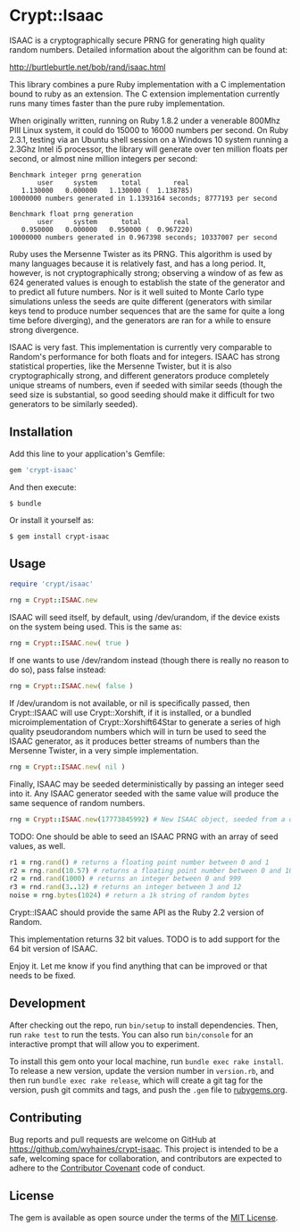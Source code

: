 # Crypt::Isaac

ISAAC is a cryptographically secure PRNG for generating high quality random numbers.  Detailed information about the algorithm can be found at:

http://burtleburtle.net/bob/rand/isaac.html

This library combines a pure Ruby implementation with a C implementation bound to ruby as an extension. The C extension implementation currently runs many times faster than the pure ruby implementation.

When originally written, running on Ruby 1.8.2 under a venerable 800Mhz PIII Linux system, it could do 15000 to 16000 numbers per second. On Ruby 2.3.1, testing via an Ubuntu shell session on a Windows 10 system running a 2.3Ghz Intel i5 processor, the library will generate over ten million floats per second, or almost nine million integers per second:

```
Benchmark integer prng generation
       user     system      total        real
   1.130000   0.000000   1.130000 (  1.138785)
10000000 numbers generated in 1.1393164 seconds; 8777193 per second

Benchmark float prng generation
       user     system      total        real
   0.950000   0.000000   0.950000 (  0.967220)
10000000 numbers generated in 0.967398 seconds; 10337007 per second
```

Ruby uses the Mersenne Twister as its PRNG. This algorithm is used by many languages because it is relatively fast, and has a long period. It, however, is not cryptographically strong; observing a window of as few as 624 generated values is enough to establish the state of the generator and to predict all future numbers. Nor is it well suited to Monte Carlo type simulations unless the seeds are quite different (generators with similar keys tend to produce number sequences that are the same for quite a long time before diverging), and the generators are ran for a while to ensure strong divergence.

ISAAC is very fast. This implementation is currently very comparable to Random's performance for both floats and for integers. ISAAC has strong statistical properties, like the Mersenne Twister, but it is also cryptographically strong, and different generators produce completely unique streams of numbers, even if seeded with similar seeds (though the seed size is substantial, so good seeding should make it difficult for two generators to be similarly seeded).

## Installation

Add this line to your application's Gemfile:

```ruby
gem 'crypt-isaac'
```

And then execute:

    $ bundle

Or install it yourself as:

    $ gem install crypt-isaac

## Usage

```ruby
require 'crypt/isaac'

rng = Crypt::ISAAC.new
```
ISAAC will seed itself, by default, using /dev/urandom, if the device exists on the system being used. This is the same as:

```ruby
rng = Crypt::ISAAC.new( true )
```

If one wants to use /dev/random instead (though there is really no reason to do so), pass false instead:

```ruby
rng = Crypt::ISAAC.new( false )
```

If /dev/urandom is not available, or nil is specifically passed, then Crypt::ISAAC will use Crypt::Xorshift, if it is installed, or a bundled microimplementation of Crypt::Xorshift64Star to generate a series of high quality pseudorandom numbers which will in turn be used to seed the ISAAC generator, as it produces better streams of numbers than the Mersenne Twister, in a very simple implementation.

```ruby
rng = Crypt::ISAAC.new( nil )
```

Finally, ISAAC may be seeded deterministically by passing an integer seed into it. Any ISAAC generator seeded with the same value will produce the same sequence of random numbers.

```ruby
rng = Crypt::ISAAC.new(17773845992) # New ISAAC object, seeded from a deterministic point.
```

TODO: One should be able to seed an ISAAC PRNG with an array of seed values, as well.

```ruby
r1 = rng.rand() # returns a floating point number between 0 and 1
r2 = rng.rand(10.57) # returns a floating point number between 0 and 10.57
r2 = rnd.rand(1000) # returns an integer between 0 and 999
r3 = rnd.rand(3..12) # returns an integer between 3 and 12
noise = rng.bytes(1024) # return a 1k string of random bytes
```

Crypt::ISAAC should provide the same API as the Ruby 2.2 version of Random.

This implementation returns 32 bit values. TODO is to add support for the 64 bit version of ISAAC.

Enjoy it.  Let me know if you find anything that can be improved or that
needs to be fixed.

## Development

After checking out the repo, run `bin/setup` to install dependencies. Then, run `rake test` to run the tests. You can also run `bin/console` for an interactive prompt that will allow you to experiment.

To install this gem onto your local machine, run `bundle exec rake install`. To release a new version, update the version number in `version.rb`, and then run `bundle exec rake release`, which will create a git tag for the version, push git commits and tags, and push the `.gem` file to [rubygems.org](https://rubygems.org).

## Contributing

Bug reports and pull requests are welcome on GitHub at https://github.com/wyhaines/crypt-isaac. This project is intended to be a safe, welcoming space for collaboration, and contributors are expected to adhere to the [Contributor Covenant](contributor-covenant.org) code of conduct.

## License

The gem is available as open source under the terms of the [MIT License](http://opensource.org/licenses/MIT).

